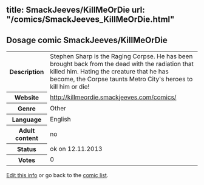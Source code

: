 title: SmackJeeves/KillMeOrDie
url: "/comics/SmackJeeves_KillMeOrDie.html"
---
Dosage comic SmackJeeves/KillMeOrDie
-----------------------------------------

<p id="msg"></p>
<script type="text/javascript">
if (window.location.search === '?edit_info_mail=sent_ok') {
  var elem = document.getElementById("msg");
  elem.innerHTML = 'Edited information sucessfully sent for review, which is usually done daily. Thanks!';
  elem.className = 'ok';
}
</script>
<table class="comicinfo">
<tr>
<th>Description</th><td>Stephen Sharp is the Raging Corpse. He has been brought back from the dead with the radiation that killed him. Hating the creature that he has become, the Corpse taunts Metro City's heroes to kill him or die!</td>
</tr>
<tr>
<th>Website</th><td><a href="http://killmeordie.smackjeeves.com/comics/">http://killmeordie.smackjeeves.com/comics/</a></td>
</tr>
<tr>
<th>Genre</th><td>Other</td>
</tr>
<tr>
<th>Language</th><td>English</td>
</tr>
<tr>
<th>Adult content</th><td>no</td>
</tr>
<tr>
<th>Status</th><td>ok on 12.11.2013</td>
</tr>
<tr>
<th>Votes</th><td>0</td>
</tr>
</table>

[Edit this info](SmackJeeves_KillMeOrDie_edit.html) or go back to the [comic list](../comic-index.html).
